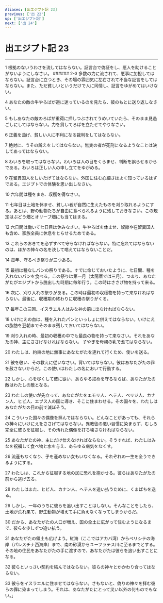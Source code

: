 ```yaml
---
Aliases: [出エジプト記 23]
previous: ['出 22']
up: ['出エジプト記']
next: ['出 24']
---
```

# 出エジプト記 23

***




1 
根拠のないうわさを流してはならない。証言台で偽証をし、悪人を助けることがないようにしなさい。 ###### 2-3 多数の力に流されて、悪事に加担してはならない。証言台に立つとき、その場の雰囲気に左右されて不当な証言をしてはならない。また、ただ貧しいというだけで人に同情し、証言をゆがめてはいけない。 



4 
あなたの敵の牛やろばが道に迷っているのを見たら、彼のもとに送り返しなさい。 



5 
もしあなたの敵のろばが重荷に押しつぶされてうめいていたら、そのまま見過ごしにしてはならない。力を貸してろばを立たせてやりなさい。 



6 
正義を曲げ、貧しい人に不利になる裁判をしてはならない。 



7 
絶対に、うその訴えをしてはならない。無実の者が死刑になるようなことは決してあってはならない。 



8 
わいろを取ってはならない。わいろは人の目をくらませ、判断を誤らせるからである。わいろは正しい人の申し立てをゆがめる。 



9 
在留異国人をしいたげてはならない。外国に住む心細さはよく知っているはずである。エジプトでの体験を思い出しなさい。 



10 
六年間は種をまき、収穫を得なさい。 



11 
七年目は土地を休ませ、貧しい者が自然に生えたものを刈り取れるようにする。あとは、野の動物たちが自由に食べられるように残しておきなさい。この規定はぶどう畑とオリーブ畑にも当てはまる。 



12 
六日間は働いて七日目は休みなさい。牛やろばを休ませ、奴隷や在留異国人も含め、家族全員に休息をとらせるためである。 



13 
これらのおきてを必ずすべて守らなければならない。特に忘れてはならないのは、ほかの神々の名を決して唱えてはならないことだ。 



14 
毎年、守るべき祭りが三つある。 



15 
最初は種なしパンの祭りである。すでに命じておいたように、七日間、種を入れないパンを食べる。この祭りは第一月（太陽暦では三月）、つまり、あなたがたがエジプトから脱出した時期に毎年行う。この時はささげ物を持って来る。 



16 
次に、刈り入れの祭りがある。この時は最初の収穫物を持って来なければならない。最後に、収穫期の終わりに収穫の祭りがくる。 



17 
毎年この三回、イスラエル人はみな神の前に出なければならない。 



18 
いけにえの血は、種を入れたパンといっしょに供えてはならない。いけにえの脂肪を翌朝までそのまま残しておいてはならない。 



19 
刈り入れの時、最初の収穫の中でも最良の物を持って来なさい。それをあなたの神、主にささげなければならない。 子やぎを母親の乳で煮てはならない。 



20 
わたしは、約束の地に無事にあなたがたを連れて行くため、使いを送る。 



21 
彼を敬い、その教えに従いなさい。背いてはならない。彼はあなたがたの罪を赦さないからだ。この使いはわたしの名において行動する。 



22 
しかし、心を尽くして彼に従い、あらゆる戒めを守るならば、あなたがたの敵はわたしの敵となる。 



23 
わたしの使いが先立って、あなたがたをエモリ人、ヘテ人、ペリジ人、カナン人、ヒビ人、エブス人の国に導き、そこに住まわせる。その国々を、わたしはあなたがたの目の前で滅ぼそう。 



24 
こういった国々の偶像を拝んではならない。どんなことがあっても、それらの神々にいけにえをささげてはならない。異教徒の悪い習慣に染まらず、むしろ完全に彼らを征服し、その汚れた偶像を打ち壊さなければならない。 



25 
あなたがたの神、主にだけ仕えなければならない。そうすれば、わたしはみなを祝福して食べ物と水を与え、あらゆる病気をなくす。 



26 
流産もなくなり、子を産めない女もいなくなる。それぞれの一生を全うできるようにする。 



27 
わたしは、これから征服する地の民に恐れを抱かせる。彼らはあなたがたの前から逃げ去る。 



28 
わたしはまた、ヒビ人、カナン人、ヘテ人を追い払うために、くまばちを送る。 



29 
しかし、一年のうちに彼らを追い出すことはしない。そんなことをしたら、土地が荒れ果て、野生動物が増えて手に負えなくなってしまうからだ。 



30 
だから、あなたがたの人口が増え、国の全土に広がって住むようになるまで、彼らを少しずつ追い払う。 



31 
あなたがたの領土も広げよう。紅海（ここではアカバ湾）からペリシテの海岸（パレスチナ西海岸）まで、南の砂漠からユーフラテス川に至るまでとする。その地の住民をあなたがたの手に渡すので、あなたがたは彼らを追い出すことになる。 



32 
彼らといっさい契約を結んではならない。彼らの神々とかかわり合ってはならない。 



33 
彼らをイスラエルに住ませてはならない。さもないと、偽りの神々を拝む彼らの罪に染まってしまう。それは、あなたがたにとって災い以外の何ものでもない。」
